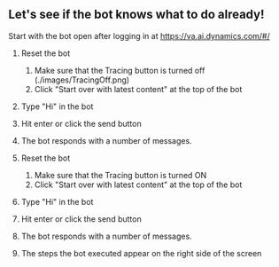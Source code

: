 ## Let's see if the bot knows what to do already!


Start with the bot open after logging in at https://va.ai.dynamics.com/#/

1. Reset the bot
   1. Make sure that the Tracing button is turned off (./images/TracingOff.png)
   2. Click "Start over with latest content" at the top of the bot
2. Type "Hi" in the bot
3. Hit enter or click the send button
4. The bot responds with a number of messages.

1. Reset the bot
   1. Make sure that the Tracing button is turned ON
   2. Click "Start over with latest content" at the top of the bot
2. Type "Hi" in the bot
3. Hit enter or click the send button
4. The bot responds with a number of messages.
5. The steps the bot executed appear on the right side of the screen


